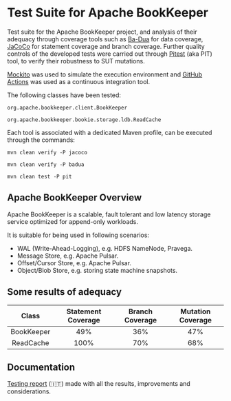 # Test Suite for Apache BookKeeper

Test suite for the Apache BookKeeper project, and analysis of their adequacy through coverage tools such as [Ba-Dua](https://github.com/saeg/ba-dua) for data coverage,  [JaCoCo](https://github.com/jacoco/jacoco) for statement coverage and branch coverage. Further quality controls of the developed tests were carried out through [Pitest](https://github.com/hcoles/pitest) (aka PIT) tool, to verify their robustness to SUT mutations.

[Mockito](https://github.com/mockito/mockito) was used to simulate the execution environment and [GitHub Actions](https://github.com/features/actions) was used as a continuous integration tool.

The following classes have been tested:
```
org.apache.bookkeeper.client.BookKeeper

org.apache.bookkeeper.bookie.storage.ldb.ReadCache
```

Each tool is associated with a dedicated Maven profile, can be executed through the commands:

```
mvn clean verify -P jacoco
```
```
mvn clean verify -P badua
```
```
mvn clean test -P pit
```


## Apache BookKeeper Overview

Apache BookKeeper is a scalable, fault tolerant and low latency storage service optimized for append-only workloads.

It is suitable for being used in following scenarios:

- WAL (Write-Ahead-Logging), e.g. HDFS NameNode, Pravega.
- Message Store, e.g. Apache Pulsar.
- Offset/Cursor Store, e.g. Apache Pulsar.
- Object/Blob Store, e.g. storing state machine snapshots.

## Some results of adequacy


|  Class | Statement Coverage | Branch Coverage | Mutation Coverage |
|:----------:|:----------------------:|:-------------------:|:---------------------:|
| BookKeeper |           49%          |         36%         |          47%          |
| ReadCache  |          100%          |         70%         |          68%          |


## Documentation

[Testing report](https://github.com/callbrok/TestSuite_BookKeeper/blob/50d0b85558eadfc7a2e9d5e6a2e471ac0773b43e/report/testing_report.pdf) (:it:) made with all the results, improvements and considerations.



